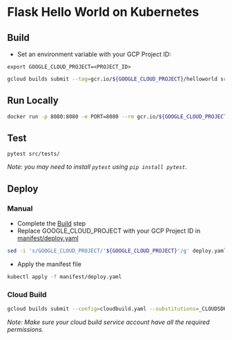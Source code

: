 # Flask Hello World on Kubernetes

## Build

* Set an environment variable with your GCP Project ID:

```
export GOOGLE_CLOUD_PROJECT=<PROJECT_ID>
```

```sh
gcloud builds submit --tag=gcr.io/${GOOGLE_CLOUD_PROJECT}/helloworld src/
```

## Run Locally

```sh
docker run -p 8080:8080 -e PORT=8080 --rm gcr.io/${GOOGLE_CLOUD_PROJECT}/helloworld
```

## Test

```
pytest src/tests/
```

_Note: you may need to install `pytest` using `pip install pytest`._

## Deploy

### Manual
* Complete the [Build](#build) step
* Replace GOOGLE_CLOUD_PROJECT with your GCP Project ID in [manifest/deploy.yaml](manifest/deploy.yaml)
```sh
sed -i 's/GOOGLE_CLOUD_PROJECT/'${GOOGLE_CLOUD_PROJECT}'/g' deploy.yaml
```
* Apply the manifest file
```sh
kubectl apply -f manifest/deploy.yaml
```

### Cloud Build
```sh
gcloud builds submit --config=cloudbuild.yaml --substitutions=_CLOUDSDK_COMPUTE_ZONE="<CLUSTER-ZONE>",_CLOUDSDK_CONTAINER_CLUSTER="<CLUSTER-NAME>"
```
_Note: Make sure your cloud build service account have all the required permissions._